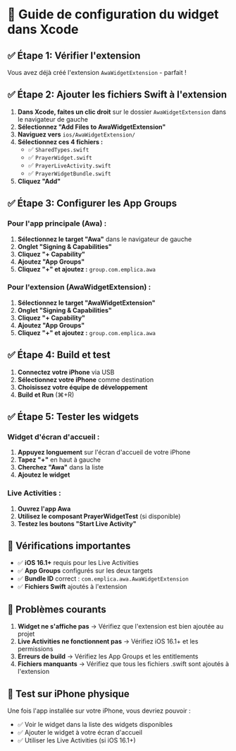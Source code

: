 # 🎯 Guide de configuration du widget dans Xcode

## ✅ Étape 1: Vérifier l'extension
Vous avez déjà créé l'extension `AwaWidgetExtension` - parfait !

## ✅ Étape 2: Ajouter les fichiers Swift à l'extension

1. **Dans Xcode, faites un clic droit** sur le dossier `AwaWidgetExtension` dans le navigateur de gauche
2. **Sélectionnez "Add Files to AwaWidgetExtension"**
3. **Naviguez vers** `ios/AwaWidgetExtension/`
4. **Sélectionnez ces 4 fichiers :**
   - ✅ `SharedTypes.swift`
   - ✅ `PrayerWidget.swift`
   - ✅ `PrayerLiveActivity.swift`
   - ✅ `PrayerWidgetBundle.swift`
5. **Cliquez "Add"**

## ✅ Étape 3: Configurer les App Groups

### Pour l'app principale (Awa) :
1. **Sélectionnez le target "Awa"** dans le navigateur de gauche
2. **Onglet "Signing & Capabilities"**
3. **Cliquez "+ Capability"**
4. **Ajoutez "App Groups"**
5. **Cliquez "+" et ajoutez :** `group.com.emplica.awa`

### Pour l'extension (AwaWidgetExtension) :
1. **Sélectionnez le target "AwaWidgetExtension"**
2. **Onglet "Signing & Capabilities"**
3. **Cliquez "+ Capability"**
4. **Ajoutez "App Groups"**
5. **Cliquez "+" et ajoutez :** `group.com.emplica.awa`

## ✅ Étape 4: Build et test

1. **Connectez votre iPhone** via USB
2. **Sélectionnez votre iPhone** comme destination
3. **Choisissez votre équipe de développement**
4. **Build et Run** (⌘+R)

## ✅ Étape 5: Tester les widgets

### Widget d'écran d'accueil :
1. **Appuyez longuement** sur l'écran d'accueil de votre iPhone
2. **Tapez "+"** en haut à gauche
3. **Cherchez "Awa"** dans la liste
4. **Ajoutez le widget**

### Live Activities :
1. **Ouvrez l'app Awa**
2. **Utilisez le composant PrayerWidgetTest** (si disponible)
3. **Testez les boutons "Start Live Activity"**

## 🔧 Vérifications importantes

- ✅ **iOS 16.1+** requis pour les Live Activities
- ✅ **App Groups** configurés sur les deux targets
- ✅ **Bundle ID** correct : `com.emplica.awa.AwaWidgetExtension`
- ✅ **Fichiers Swift** ajoutés à l'extension

## 🚨 Problèmes courants

1. **Widget ne s'affiche pas** → Vérifiez que l'extension est bien ajoutée au projet
2. **Live Activities ne fonctionnent pas** → Vérifiez iOS 16.1+ et les permissions
3. **Erreurs de build** → Vérifiez les App Groups et les entitlements
4. **Fichiers manquants** → Vérifiez que tous les fichiers .swift sont ajoutés à l'extension

## 📱 Test sur iPhone physique

Une fois l'app installée sur votre iPhone, vous devriez pouvoir :
- ✅ Voir le widget dans la liste des widgets disponibles
- ✅ Ajouter le widget à votre écran d'accueil
- ✅ Utiliser les Live Activities (si iOS 16.1+)
